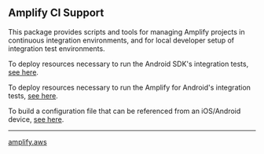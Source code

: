 ## Amplify CI Support

This package provides scripts and tools for managing Amplify projects in
continuous integration environments, and for local developer setup of
integration test environments.

To deploy resources necessary to run the Android SDK's integration
tests, [see here](./src/integ_test_resources/android/sdk/integration/cdk/README.md).

To deploy resources necessary to run the Amplify for Android's integration
tests, [see here](./src/integ_test_resources/android/amplify/integration/cdk/README.md).

To build a configuration file that can be referenced from an iOS/Android
device, [see here](./src/integ_test_resources/common/README.md).

----------------

[amplify.aws](https://amplify.aws/)
